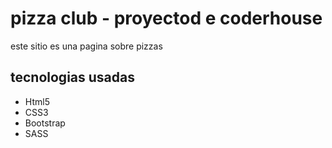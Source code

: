 <h1> pizza club - proyectod e coderhouse </h1>
<p> este sitio es una pagina sobre pizzas </p>

<h2> tecnologias usadas </h2>
<ul>
<li>Html5</l1>
<li>CSS3</li>
<li>Bootstrap</li>
<li>SASS</li>
</ul>